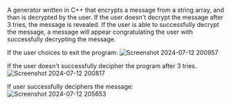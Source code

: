 A generator written in C++ that encrypts a message from a string array, and than is decrypted by the user. If the user doesn't decrypt the message after 3 tries, the message is revealed.
If the user is able to successfully decrypt the message, a message will appear congratulating the user with successfully decrypting the message.

If the user choices to exit the program:
![Screenshot 2024-07-12 200957](https://github.com/user-attachments/assets/a0ea4584-c6fe-4e83-863e-a1fb08876263)


If the user doesn't successfully decipher the program after 3 tries.
![Screenshot 2024-07-12 200817](https://github.com/user-attachments/assets/bfea473c-8813-4ae6-b9cc-502b8d5913c4)


If user successfully deciphers the message:
![Screenshot 2024-07-12 205653](https://github.com/user-attachments/assets/a6fcfaac-09f9-43ea-bc86-d96bf8b90d04)
